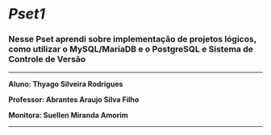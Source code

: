 # _Pset1_
### Nesse Pset aprendi sobre implementação de projetos lógicos, como utilizar o MySQL/MariaDB e o PostgreSQL e Sistema de Controle de Versão
---

**Aluno: Thyago Silveira Rodrigues**

**Professor: Abrantes Araujo Silva Filho**

**Monitora: Suellen Miranda Amorim**

---
